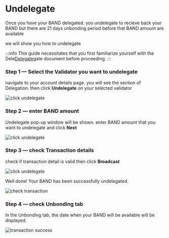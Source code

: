 # Undelegate

Once you have your BAND delegated. you undelegate to recieve back your BAND but there are 21 days unbonding period before that BAND amount are available

we will show you how to undelegate

:::info
This guide necessitates that you first familiarize yourself with the Dele[Delegate](./02-delegate.md)gate document before proceeding.
:::

### Step 1 — Select the Validator you want to undelegate

navigate to your account details page. you will see the section of Delegation. then click **Undelegate** on your selected validator

![click undelegate](/img/staking/undelegate_section.png)

### Step 2 — enter BAND amount

Undelegate pop-up window will be shown. enter BAND amount that you want to undelegate and click **Next**

![click undelegate](/img/staking/undelegate_modal.png)

### Step 3 — check Transaction details

check if transaction detail is valid then click **Broadcast**

![click undelegate](/img/staking/undelegate_transaction_detail.png)

Well done! Your BAND has been successfully undelegated.

![check transaction](/img/staking/undelegate_transaction_success.png)

### Step 4 — check Unbonding tab

In the Unbonding tab, the date when your BAND will be available will be displayed.

![transaction success](/img/staking/unbonding.png)
